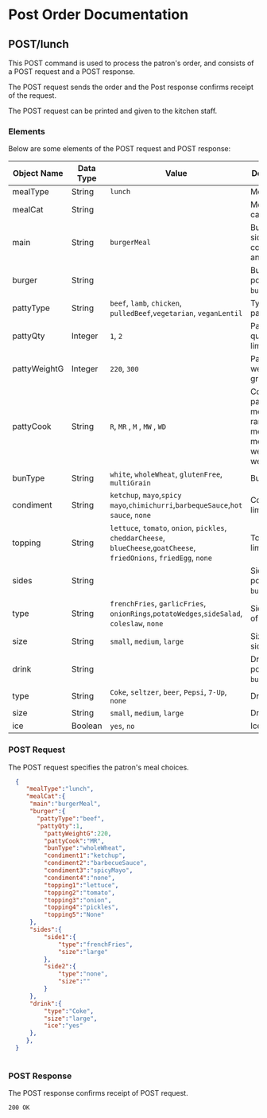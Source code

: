 # Post Order Documentation

## POST/lunch 

This POST command is used to process the patron's order, and consists of a POST request and a POST response.

The POST request sends the order and the Post response confirms receipt of the request.

The POST request can be printed and given to the kitchen staff.

### Elements

Below are some elements of the POST request and POST response:

| Object Name   | Data Type     | Value         | Description    | Default Value  |
| ------------- | ------------- | -------------- | ------------- | ----------------|
| mealType     | String         |``lunch``       | Meal type. | 
| mealCat      | String         |                |  Meal category. |
| main         | String         |``burgerMeal``  | Bun, burger, sides, condiments, and drink.|
| burger       | String         |                | Burger portion of ``burgerMeal``. |
| pattyType    | String         | ``beef``, ``lamb``, ``chicken``, ``pulledBeef``,``vegetarian``, ``veganLentil`` | Type of patty. | ``beef``|
| pattyQty     | Integer        | ``1``, ``2``   |  Patty quantity, limit of 2. | ``1``|
| pattyWeightG | Integer      	| ``220``, ``300``| Patty weight, in grams. | ``220``|
| pattyCook    | String       	| ``R``, ``MR`` , ``M`` , ``MW``  , ``WD``| Cook of patty: rare, medium rare, medium, medium-well, and well-done.|``M``|
| bunType      | String        	| ``white``, ``wholeWheat``, ``glutenFree``, ``multiGrain``| Bun type.| ``white``|
| condiment    | String         | ``ketchup``, ``mayo``,``spicy mayo``,``chimichurri``,``barbequeSauce``,``hot sauce``, ``none``	| Condiments, limit of 3. | ``none``|      
| topping      | String         | ``lettuce``, ``tomato``, ``onion``, ``pickles``, ``cheddarCheese``, ``blueCheese``,``goatCheese``, ``friedOnions``, ``friedEgg``, ``none``| Toppings, limit of 4. |``none``|
| sides        | String         |                     | Side(s) portion of ``burgerMeal``.|
| type         | String         | ``frenchFries``, ``garlicFries``, ``onionRings``,``potatoWedges``,``sideSalad``, ``coleslaw``, ``none``	| Sides, limit of 2.| ``none``|
| size 	       | String        	| ``small``, ``medium``, ``large`` | Size of sides.     |   ``medium``|
| drink        | String         |                     | Drink portion of ``burgerMeal``.|
| type         | String       	| ``Coke``, ``seltzer``, ``beer``, ``Pepsi``,  ``7-Up``, ``none``| Drink type. | ``none``|
| size         | String       	| ``small``, ``medium``, ``large``  	| Drink size.  	| ``medium``|
| ice          | Boolean      	| ``yes``, ``no`` 	| Ice option.	| ``no``

### POST Request

The POST request specifies the patron's meal choices.

``` JSON
  {
     "mealType":"lunch",
     "mealCat":{
  	  "main":"burgerMeal",
  	  "burger":{
        "pattyType":"beef",
        "pattyQty":1,
     	  "pattyWeightG":220,
     	  "pattyCook":"MR",
     	  "bunType":"wholeWheat",
     	  "condiment1":"ketchup",
     	  "condiment2":"barbecueSauce",
          "condiment3":"spicyMayo",
          "condiment4":"none",
     	  "topping1":"lettuce",
          "topping2":"tomato",
     	  "topping3":"onion",
          "topping4":"pickles",
     	  "topping5":"None"
  	  },
  	  "sides":{
     	  "side1":{
        	  "type":"frenchFries",
        	  "size":"large"
     	  },
     	  "side2":{
        	  "type":"none",
        	  "size":""
     	  }
  	  },
  	  "drink":{
     	  "type":"Coke",
     	  "size":"large",
     	  "ice":"yes"
  	  },
     },
  }
  
```

### POST Response

The POST response confirms receipt of POST request.

```HTTP
200 OK
```




